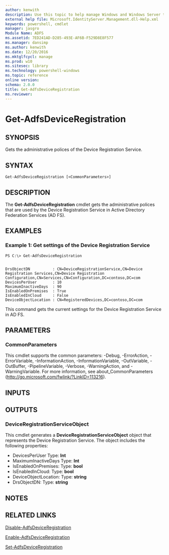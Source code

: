 ```yaml
---
author: kenwith
description: Use this topic to help manage Windows and Windows Server technologies with Windows PowerShell.
external help file: Microsoft.IdentityServer.Management.dll-Help.xml
keywords: powershell, cmdlet
manager: jasgro
Module Name: ADFS
ms.assetid: 7ED241AD-D285-493E-AF6B-F529D8E8F577
ms.manager: dansimp
ms.author: kenwith
ms.date: 12/20/2016
ms.mktglfcycl: manage
ms.prod: w10
ms.sitesec: library
ms.technology: powershell-windows
ms.topic: reference
online version: 
schema: 2.0.0
title: Get-AdfsDeviceRegistration
ms.reviewer:
---
```


# Get-AdfsDeviceRegistration

## SYNOPSIS
Gets the administrative polices of the Device Registration Service.

## SYNTAX

```
Get-AdfsDeviceRegistration [<CommonParameters>]
```

## DESCRIPTION
The **Get-AdfsDeviceRegistration** cmdlet gets the administrative polices that are used by the Device Registration Service in Active Directory Federation Services (AD FS).

## EXAMPLES

### Example 1: Get settings of the Device Registration Service
```
PS C:\> Get-AdfsDeviceRegistration


DrsObjectDN          : CN=DeviceRegistrationService,CN=Device Registration Services,CN=Device Registration Configuration,CN=Services,CN=Configuration,DC=contoso,DC=com
DevicesPerUser       : 10
MaximumInactiveDays  : 90
IsEnabledOnPremises  : True
IsEnabledInCloud     : False
DeviceObjectLocation : CN=RegisteredDevices,DC=contoso,DC=com
```

This command gets the current settings for the Device Registration Service in AD FS.

## PARAMETERS

### CommonParameters
This cmdlet supports the common parameters: -Debug, -ErrorAction, -ErrorVariable, -InformationAction, -InformationVariable, -OutVariable, -OutBuffer, -PipelineVariable, -Verbose, -WarningAction, and -WarningVariable. For more information, see about_CommonParameters (http://go.microsoft.com/fwlink/?LinkID=113216).

## INPUTS

## OUTPUTS

### DeviceRegistrationServiceObject
This cmdlet generates a **DeviceRegistrationServiceObject** object that represents the Device Registration Service.
The object includes the following properties:

- DevicesPerUser Type: **Int**
- MaximumInactiveDays Type: **Int**
- IsEnabledOnPremises: Type: **bool**
- IsEnabledInCloud: Type: **bool**
- DeviceObjectLocation: Type: **string**
- DrsObjectDN: Type: **string**

## NOTES

## RELATED LINKS

[Disable-AdfsDeviceRegistration](./Disable-AdfsDeviceRegistration.md)

[Enable-AdfsDeviceRegistration](./Enable-AdfsDeviceRegistration.md)

[Set-AdfsDeviceRegistration](./Set-AdfsDeviceRegistration.md)

